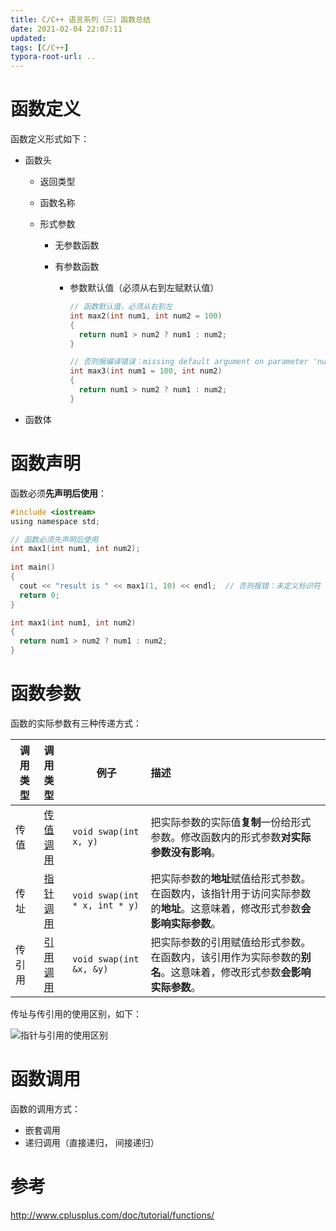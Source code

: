 ```yaml
---
title: C/C++ 语言系列（三）函数总结
date: 2021-02-04 22:07:11
updated: 
tags: [C/C++]
typora-root-url: ..
---
```


# 函数定义

函数定义形式如下：

* 函数头

  * 返回类型

  * 函数名称

  * 形式参数
    
    * 无参数函数
    
    * 有参数函数
    
      * 参数默认值（必须从右到左赋默认值）
    
        ```C
        // 函数默认值，必须从右到左
        int max2(int num1, int num2 = 100)
        {
          return num1 > num2 ? num1 : num2;
        }
        
        // 否则报编译错误：missing default argument on parameter 'num2'
        int max3(int num1 = 100, int num2)
        {
          return num1 > num2 ? num1 : num2;
        }
        ```

* 函数体

# 函数声明

函数必须**先声明后使用**：

```C
#include <iostream>
using namespace std;

// 函数必须先声明后使用
int max1(int num1, int num2);
 
int main()
{
  cout << "result is " << max1(1, 10) << endl;  // 否则报错：未定义标识符 use of undeclared identifier 'max1'
  return 0;
}

int max1(int num1, int num2)
{
  return num1 > num2 ? num1 : num2;
}
```

# 函数参数

函数的实际参数有三种传递方式：

| 调用类型 | 调用类型                                                     | 例子                          | 描述                                                         |
| -------- | :----------------------------------------------------------- | ----------------------------- | :----------------------------------------------------------- |
| 传值     | [传值调用](https://www.runoob.com/cplusplus/cpp-function-call-by-value.html) | `void swap(int x, y)`         | 把实际参数的实际值**复制**一份给形式参数。修改函数内的形式参数**对实际参数没有影响**。 |
| 传址     | [指针调用](https://www.runoob.com/cplusplus/cpp-function-call-by-pointer.html) | `void swap(int * x, int * y)` | 把实际参数的**地址**赋值给形式参数。在函数内，该指针用于访问实际参数的**地址**。这意味着，修改形式参数**会影响实际参数**。 |
| 传引用   | [引用调用](https://www.runoob.com/cplusplus/cpp-function-call-by-reference.html) | `void swap(int &x, &y)`       | 把实际参数的引用赋值给形式参数。在函数内，该引用作为实际参数的**别名**。这意味着，修改形式参数**会影响实际参数**。 |

传址与传引用的使用区别，如下：

![指针与引用的使用区别](/img/c/compare_with_pointer_and_reference.png)

# 函数调用

函数的调用方式：

* 嵌套调用
* 递归调用（直接递归， 间接递归）

# 参考

http://www.cplusplus.com/doc/tutorial/functions/